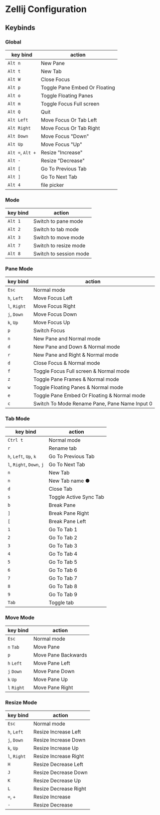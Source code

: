 # Zellij Configuration

## Keybinds

### Global

| key bind         | action                        |
| ---------------- | ----------------------------- |
| `Alt n`          | New Pane                      |
| `Alt t`          | New Tab                       |
| `Alt W`          | Close Focus                   |
| `Alt p`          | Toggle Pane Embed Or Floating |
| `Alt o`          | Toggle Floating Panes         |
| `Alt m`          | Toggle Focus Full screen      |
| `Alt Q`          | Quit                          |
| `Alt Left`       | Move Focus Or Tab Left        |
| `Alt Right`      | Move Focus Or Tab Right       |
| `Alt Down`       | Move Focus "Down"             |
| `Alt Up`         | Move Focus "Up"               |
| `Alt =`, `Alt +` | Resize "Increase"             |
| `Alt -`          | Resize "Decrease"             |
| `Alt [`          | Go To Previous Tab            |
| `Alt ]`          | Go To Next Tab                |
| `Alt 4`          | file picker                   |

### Mode

| key bind | action                 |
| -------- | ---------------------- |
| `Alt 1`  | Switch to pane mode    |
| `Alt 2`  | Switch to tab mode     |
| `Alt 3`  | Switch to move mode    |
| `Alt 7`  | Switch to resize mode  |
| `Alt 8`  | Switch to session mode |

### Pane Mode

| key bind     | action                                        |
| ------------ | --------------------------------------------- |
| `Esc`        | Normal mode                                   |
| `h`, `Left`  | Move Focus Left                               |
| `l`, `Right` | Move Focus Right                              |
| `j`, `Down`  | Move Focus Down                               |
| `k`, `Up`    | Move Focus Up                                 |
| `p`          | Switch Focus                                  |
| `n`          | New Pane and Normal mode                      |
| `d`          | New Pane and Down & Normal mode               |
| `r`          | New Pane and Right & Normal mode              |
| `d`          | Close Focus & Normal mode                     |
| `f`          | Toggle Focus Full screen & Normal mode        |
| `z`          | Toggle Pane Frames & Normal mode              |
| `w`          | Toggle Floating Panes & Normal mode           |
| `e`          | Toggle Pane Embed Or Floating & Normal mode   |
| `c`          | Switch To Mode Rename Pane, Pane Name Input 0 |

### Tab Mode

| key bind                  | action                 |
| ------------------------- | ---------------------- |
| `Ctrl t`                  | Normal mode            |
| `r`                       | Rename tab             |
| `h`, `Left`, `Up`, `k`    | Go To Previous Tab     |
| `l`, `Right`, `Down`, `j` | Go To Next Tab         |
| `n`                       | New Tab                |
| `n`                       | New Tab name ●         |
| `d`                       | Close Tab              |
| `s`                       | Toggle Active Sync Tab |
| `b`                       | Break Pane             |
| `]`                       | Break Pane Right       |
| `[`                       | Break Pane Left        |
| `1`                       | Go To Tab 1            |
| `2`                       | Go To Tab 2            |
| `3`                       | Go To Tab 3            |
| `4`                       | Go To Tab 4            |
| `5`                       | Go To Tab 5            |
| `6`                       | Go To Tab 6            |
| `7`                       | Go To Tab 7            |
| `8`                       | Go To Tab 8            |
| `9`                       | Go To Tab 9            |
| `Tab`                     | Toggle tab             |

### Move Mode

| key bind    | action              |
| ----------- | ------------------- |
| `Esc`       | Normal mode         |
| `n` `Tab`   | Move Pane           |
| `p`         | Move Pane Backwards |
| `h` `Left`  | Move Pane Left      |
| `j` `Down`  | Move Pane Down      |
| `k` `Up`    | Move Pane Up        |
| `l` `Right` | Move Pane Right     |

### Resize Mode

| key bind     | action                |
| ------------ | --------------------- |
| `Esc`        | Normal mode           |
| `h`, `Left`  | Resize Increase Left  |
| `j`, `Down`  | Resize Increase Down  |
| `k`, `Up`    | Resize Increase Up    |
| `l`, `Right` | Resize Increase Right |
| `H`          | Resize Decrease Left  |
| `J`          | Resize Decrease Down  |
| `K`          | Resize Decrease Up    |
| `L`          | Resize Decrease Right |
| `=`, `+`     | Resize Increase       |
| `-`          | Resize Decrease       |
